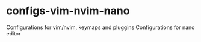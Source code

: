 # configs-vim-nvim-nano
Configurations for vim/nvim, keymaps and pluggins
Configurations for nano editor
